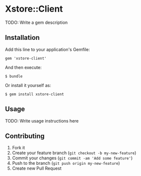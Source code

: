 # Xstore::Client

TODO: Write a gem description

## Installation

Add this line to your application's Gemfile:

    gem 'xstore-client'

And then execute:

    $ bundle

Or install it yourself as:

    $ gem install xstore-client

## Usage

TODO: Write usage instructions here

## Contributing

1. Fork it
2. Create your feature branch (`git checkout -b my-new-feature`)
3. Commit your changes (`git commit -am 'Add some feature'`)
4. Push to the branch (`git push origin my-new-feature`)
5. Create new Pull Request
